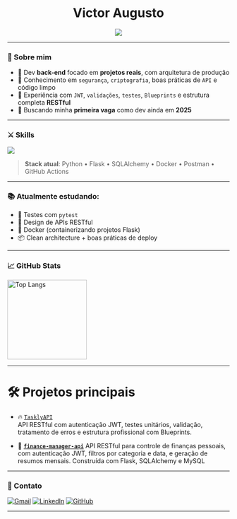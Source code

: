 <h1 align="center">Victor Augusto</h1>

<p align="center">
  <img src="https://readme-typing-svg.herokuapp.com?font=Fira+Code&size=22&duration=3000&pause=500&center=true&vCenter=true&width=435&lines=Back-End+Developer" />
</p>

---

### 🧠 Sobre mim

- 🧪 Dev **back-end** focado em **projetos reais**, com arquitetura de produção
- 🔐 Conhecimento em `segurança`, `criptografia`, boas práticas de `API` e código limpo
- 🧱 Experiência com `JWT`, `validações`, `testes`, `Blueprints` e estrutura completa **RESTful**
- 🎯 Buscando minha **primeira vaga** como dev ainda em **2025**

---

### ⚔️ Skills

<img src="https://skillicons.dev/icons?i=python,flask,mysql,sqlite,git,github,vscode,docker,postman" />

> **Stack atual**: Python • Flask • SQLAlchemy • Docker • Postman • GitHub Actions

---

### 📚 Atualmente estudando:

- 🧪 Testes com `pytest`
- 🧩 Design de APIs RESTful
- 🐳 Docker (containerizando projetos Flask)
- 📦 Clean architecture + boas práticas de deploy

---

### 📈 GitHub Stats


  <img 
    src="https://github-readme-stats.vercel.app/api/top-langs/?username=VictorAugustoDella&layout=compact&theme=tokyonight&locale=pt-br" 
    alt="Top Langs"
    height="180"
  />




---

 <h1 >🛠️ Projetos principais </h1> 

- 🔥 [`TasklyAPI`](https://github.com/VictorAugustoDella/TasklyAPI)  
  API RESTful com autenticação JWT, testes unitários, validação, tratamento de erros e estrutura profissional com Blueprints.

- 💸 **[`finance-manager-api`](https://github.com/VictorAugustoDella/finance-manager-api)**
    API RESTful para controle de finanças pessoais, com autenticação JWT, filtros por categoria e data, e geração de resumos mensais. Construída com Flask, SQLAlchemy e MySQL

    

---

### 💬 Contato

[![Gmail](https://img.shields.io/badge/email-victoraugustochettos@gmail.com-red?style=for-the-badge&logo=gmail)](mailto:victoraugustochettos@gmail.com)
[![LinkedIn](https://img.shields.io/badge/LinkedIn-VictorAugustoDella-blue?style=for-the-badge&logo=linkedin&logoColor=white)](https://linkedin.com/in/victor-augusto-della-89509731b)
[![GitHub](https://img.shields.io/badge/GitHub-VictorAugustoDella-181717?style=for-the-badge&logo=github)](https://github.com/VictorAugustoDella)

---
